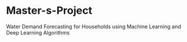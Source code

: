 # Master-s-Project
Water Demand Forecasting for Households using Machine Learning and Deep Learning Algorithms
